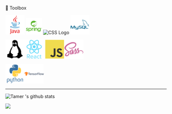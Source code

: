 

🧰 Toolbox

<img src="https://raw.githubusercontent.com/devicons/devicon/1119b9f84c0290e0f0b38982099a2bd027a48bf1/icons/java/java-original-wordmark.svg" alt="CSS Logo" width="60" height="60"/>  <img src="https://raw.githubusercontent.com/devicons/devicon/1119b9f84c0290e0f0b38982099a2bd027a48bf1/icons/spring/spring-original-wordmark.svg" alt="CSS Logo" width="50" height="50"/>  <img src="https://upload.wikimedia.org/wikipedia/commons/thumb/9/9c/IntelliJ_IDEA_Icon.svg/512px-IntelliJ_IDEA_Icon.svg.png?20200803071016" alt="CSS Logo" width="50" height="50"/> <img src="https://raw.githubusercontent.com/devicons/devicon/1119b9f84c0290e0f0b38982099a2bd027a48bf1/icons/mysql/mysql-plain-wordmark.svg" alt="CSS Logo" width="60" height="60"/>

<img src="https://github.com/devicons/devicon/blob/master/icons/linux/linux-plain.svg" alt="Linux Logo" width="60" height="60"/><img src="https://github.com/devicons/devicon/blob/master/icons/react/react-original-wordmark.svg" alt="React Logo" width="60" height="60"/> 
<img src="https://github.com/devicons/devicon/blob/master/icons/javascript/javascript-original.svg" alt= "Javascript Logo" width="60" height="60"/><img src="https://raw.githubusercontent.com/devicons/devicon/55609aa5bd817ff167afce0d965585c92040787a/icons/sass/sass-original.svg" alt= "Sass Logo" width="60" height="60"/>



<img src="https://github.com/devicons/devicon/blob/master/icons/python/python-original-wordmark.svg" alt="Python Logo" width="60" height="60"/><img src="https://github.com/devicons/devicon/blob/master/icons/tensorflow/tensorflow-original-wordmark.svg" alt="Tensorflow Logo" width="60" height="60"/> 

---

![Tamer 's github stats](https://github-readme-stats.vercel.app/api?username=mtamerb&show_icons=true&theme=radical)

![](https://komarev.com/ghpvc/?username=mtamerb&color=red)



